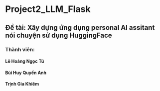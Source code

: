 # Project2_LLM_Flask
## Đề tài: Xây dựng ứng dụng personal AI assitant nói chuyện sử dụng HuggingFace
### Thành viên:
####            Lê Hoàng Ngọc Tú
####            Bùi Huy Quyền Anh
####            Trịnh Gia Khiêm